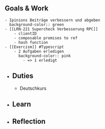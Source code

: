 ## Goals & Work
	- Ipinions Beiträge verbessern und abgeben
	  background-color:: green
	- [[LRN-221 Supercheck Verbesserung RPC]]
		- clientID
		- composable promises to ref
		- hash function
	- [[Exercism]] #Typescript
		- 2 Aufgaben erledigen
		  background-color:: pink
			- => 1 erledigt
- ## Duties
	- Deutschkurs
- ## Learn
- ## Reflection